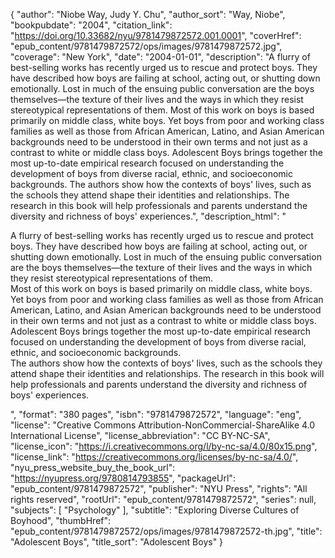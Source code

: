 {
  "author": "Niobe Way, Judy Y. Chu",
  "author_sort": "Way, Niobe",
  "bookpubdate": "2004",
  "citation_link": "https://doi.org/10.33682/nyu/9781479872572.001.0001",
  "coverHref": "epub_content/9781479872572/ops/images/9781479872572.jpg",
  "coverage": "New York",
  "date": "2004-01-01",
  "description": "A flurry of best-selling works has recently urged us to rescue and protect boys. They have described how boys are failing at school, acting out, or shutting down emotionally. Lost in much of the ensuing public conversation are the boys themselves&#8212;the texture of their lives and the ways in which they resist stereotypical representations of them. Most of this work on boys is based primarily on middle class, white boys. Yet boys from poor and working class families as well as those from African American, Latino, and Asian American backgrounds need to be understood in their own terms and not just as a contrast to white or middle class boys. Adolescent Boys brings together the most up-to-date empirical research focused on understanding the development of boys from diverse racial, ethnic, and socioeconomic backgrounds. The authors show how the contexts of boys' lives, such as the schools they attend shape their identities and relationships. The research in this book will help professionals and parents understand the diversity and richness of boys' experiences.",
  "description_html": "<p>A flurry of best-selling works has recently urged us to rescue and protect boys. They have described how boys are failing at school, acting out, or shutting down emotionally. Lost in much of the ensuing public conversation are the boys themselves&#8212;the texture of their lives and the ways in which they resist stereotypical representations of them.<br> Most of this work on boys is based primarily on middle class, white boys. Yet boys from poor and working class families as well as those from African American, Latino, and Asian American backgrounds need to be understood in their own terms and not just as a contrast to white or middle class boys. Adolescent Boys brings together the most up-to-date empirical research focused on understanding the development of boys from diverse racial, ethnic, and socioeconomic backgrounds.<br> The authors show how the contexts of boys' lives, such as the schools they attend shape their identities and relationships. The research in this book will help professionals and parents understand the diversity and richness of boys' experiences.</p>",
  "format": "380 pages",
  "isbn": "9781479872572",
  "language": "eng",
  "license": "Creative Commons Attribution-NonCommercial-ShareAlike 4.0 International License",
  "license_abbreviation": "CC BY-NC-SA",
  "license_icon": "https://i.creativecommons.org/l/by-nc-sa/4.0/80x15.png",
  "license_link": "https://creativecommons.org/licenses/by-nc-sa/4.0/",
  "nyu_press_website_buy_the_book_url": "https://nyupress.org/9780814793855",
  "packageUrl": "epub_content/9781479872572",
  "publisher": "NYU Press",
  "rights": "All rights reserved",
  "rootUrl": "epub_content/9781479872572",
  "series": null,
  "subjects": [
    "Psychology"
  ],
  "subtitle": "Exploring Diverse Cultures of Boyhood",
  "thumbHref": "epub_content/9781479872572/ops/images/9781479872572-th.jpg",
  "title": "Adolescent Boys",
  "title_sort": "Adolescent Boys"
}
